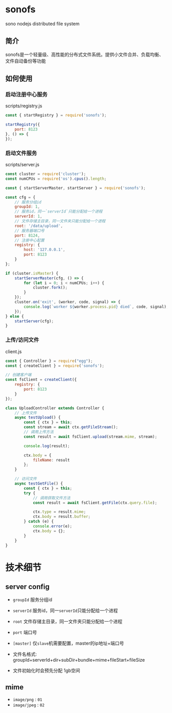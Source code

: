 # sonofs
sono nodejs distributed file system

## 简介

sonofs是一个轻量级、高性能的分布式文件系统。提供小文件合并、负载均衡、文件自动备份等功能


## 如何使用


### 启动注册中心服务

scripts/registry.js

```js
const { startRegistry } = require('sonofs');

startRegistry({
    port: 8123
}, () => {
});
```

### 启动文件服务

scripts/server.js

```js
const cluster = require('cluster');
const numCPUs = require('os').cpus().length;

const { startServerMaster, startServer } = require('sonofs');

const cfg = {
    // 服务分组id
    groupId: 1,
    // 服务id，同一`serverId`只能分配给一个进程
    serverId: 1,
    // 文件存储主目录，同一文件夹只能分配给一个进程
    root: '/data/upload',
    // 服务器端口号
    port: 8124,
    // 注册中心配置
    registry: {
        host: '127.0.0.1',
        port: 8123
    }
};

if (cluster.isMaster) {
    startServerMaster(cfg, () => {
        for (let i = 0; i < numCPUs; i++) {
            cluster.fork();
        }
    });
    cluster.on('exit', (worker, code, signal) => {
        console.log(`worker ${worker.process.pid} died`, code, signal);
    });
} else {
    startServer(cfg);
}
```

### 上传/访问文件

client.js

```js
const { Controller } = require("egg");
const { createClient } = require('sonofs');

// 创建客户端
const fsClient = createClient({
    registry: {
        port: 8123
    }
});

class UploadController extends Controller {
    // 上传文件
    async testUpload() {
        const { ctx } = this;
        const stream = await ctx.getFileStream();
        // 调用上传方法
        const result = await fsClient.upload(stream.mime, stream);

        console.log(result);

        ctx.body = {
            fileName: result
        };
    }

    // 访问文件
    async testGetFile() {
        const { ctx } = this;
        try {
            // 调用获取文件方法
            const result = await fsClient.getFile(ctx.query.file);

            ctx.type = result.mime;
            ctx.body = result.buffer;
        } catch (e) {
            console.error(e);
            ctx.body = {};
        }
    }
}
```

# 技术细节

## server config

* `groupId` 服务分组id
* `serverId` 服务id，同一`serverId`只能分配给一个进程
* `root` 文件存储主目录，同一文件夹只能分配给一个进程
* `port` 端口号
* `[master]` 仅`slave`机需要配置，master的ip地址+端口号

* 文件名格式: groupId+serverId+dir+subDir+bundle+mime+fileStart+fileSize
* 文件初始化时会预先分配 1gb空间

## mime

* `image/png` : `01`
* `image/jpeg` : `02`
